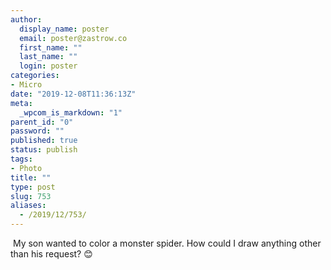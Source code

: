 ```yaml
---
author:
  display_name: poster
  email: poster@zastrow.co
  first_name: ""
  last_name: ""
  login: poster
categories:
- Micro
date: "2019-12-08T11:36:13Z"
meta:
  _wpcom_is_markdown: "1"
parent_id: "0"
password: ""
published: true
status: publish
tags:
- Photo
title: ""
type: post
slug: 753
aliases:
  - /2019/12/753/
---
```

<p><img src="/assets/2019/12/75472276_2657610857894820_2892917849158341200_n.jpg?_nc_ht=scontent.cdninstagram.com&amp;oh=02ef6e053d5b089845ca3376494c041e&amp;oe=5E85281B" alt="" /> My son wanted to color a monster spider. How could I draw anything other than his request? 😊</p>
